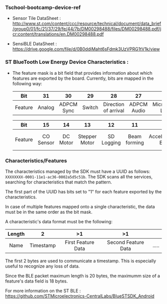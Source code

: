 ### Tschool-bootcamp-device-ref

 - Sensor Tile DataSheet : http://www.st.com/content/ccc/resource/technical/document/data_brief/group0/01/fc/21/37/29/fe/44/7b/DM00298488/files/DM00298488.pdf/jcr:content/translations/en.DM00298488.pdf
 
 - SensiBLE DataSheet : https://drive.google.com/file/d/0B0ddiMaht6sFdmk3UzVPRG1tV1k/view
 
 ### ST BlueTooth Low Energy Device Characteristics : 

 - The feature mask is a bit field that provides information about which features are exported by the board. Currently, bits are mapped in the following way:
  
   |Bit|31|30|29|28|27|26|25|24|23|22|21|20|19|18|17|16|
   |:-:|:-:|:-:|:-:|:-:|:-:|:-:|:-:|:-:|:-:|:-:|:-:|:-:|:-:|:-:|:-:|:-:|
   |Feature|Analog|ADPCM Sync|Switch|Direction of arrival|ADPCM Audio|Microphone Level|Proximity|Luxmeter|Accelerometer|Gyroscope|Magnetometer|Pressure|Humidity|Temperature|Battery|Second Temperature|
   
   |Bit|15|14|13|12|11|10|9|8|7|6|5|4|3|2|1|0|
   |:-:|:-:|:-:|:-:|:-:|:-:|:-:|:-:|:-:|:-:|:-:|:-:|:-:|:-:|:-:|:-:|:-:|
   |Feature|CO Sensor|DC Motor|Stepper Motor|SD Logging|Beam forming|Accelerometer Event|Free Fall|Sensor Fusion Compact|Sensor Fusion|Motion Intensity|Compass|Activity|Carry Position|Proximity Gesture|MEMS Gesture|Pedometer|

### Characteristics/Features
The characteristics managed by the SDK must have a UUID as follows: <code>XXXXXXXX-0001-11e1-ac36-0002a5d5c51b</code>.
The SDK scans all the services, searching for characteristics that match the pattern. 

The first part of the UUID has bits set to "1" for each feature exported by the characteristics.

In case of multiple features mapped onto a single characteristic, the data must be in the same order as the bit mask.

A characteristic's data format must be the following:
 
| Length |     2     |         >1         |          >1         |       |
|:------:|:---------:|:------------------:|:-------------------:|:-----:|
|  Name  | Timestamp | First Feature Data | Second Feature Data | ..... |
  
 The first 2 bytes are used to communicate a timestamp. This is especially useful to recognize any loss of data.
 
 Since the BLE packet maximum length is 20 bytes, the maximumm size of a feature's data field is 18 bytes.
 
 
For more information on the ST BLE : https://github.com/STMicroelectronics-CentralLabs/BlueSTSDK_Android 
 
